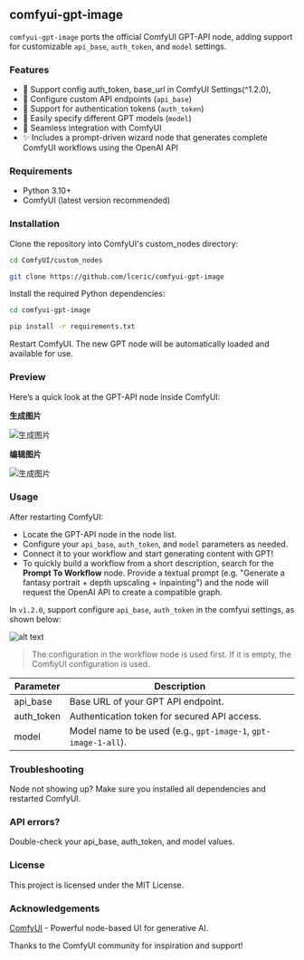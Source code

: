 ## comfyui-gpt-image

`comfyui-gpt-image` ports the official ComfyUI GPT-API node, adding support for customizable `api_base`, `auth_token`, and `model` settings.

### Features
- 🎸 Support config auth_token, base_url in ComfyUI Settings(^1.2.0),
- 🎸 Configure custom API endpoints (`api_base`)
- 🎸 Support for authentication tokens (`auth_token`)
- 🎸 Easily specify different GPT models (`model`)
- 🎸 Seamless integration with ComfyUI
- ✨ Includes a prompt-driven wizard node that generates complete ComfyUI
  workflows using the OpenAI API

### Requirements

- Python 3.10+
- ComfyUI (latest version recommended)

### Installation

Clone the repository into ComfyUI's custom_nodes directory:

```bash
cd ComfyUI/custom_nodes

git clone https://github.com/lceric/comfyui-gpt-image
```

Install the required Python dependencies:

```bash
cd comfyui-gpt-image

pip install -r requirements.txt
```

Restart ComfyUI. The new GPT node will be automatically loaded and available for use.

### Preview

Here’s a quick look at the GPT-API node inside ComfyUI:

**生成图片**

![生成图片](example/gpt-image.png)

**编辑图片**

![生成图片](example/gpt-image-mask.png)

### Usage

After restarting ComfyUI:

- Locate the GPT-API node in the node list.
- Configure your `api_base`, `auth_token`, and `model` parameters as needed.
- Connect it to your workflow and start generating content with GPT!
- To quickly build a workflow from a short description, search for the
  **Prompt To Workflow** node. Provide a textual prompt (e.g. "Generate a fantasy
  portrait + depth upscaling + inpainting") and the node will request the OpenAI
  API to create a compatible graph.

In `v1.2.0`, support configure `api_base`, `auth_token` in the comfyui settings, as shown below:

![alt text](./example/comfyui-settings.png)

> The configuration in the workflow node is used first. If it is empty, the ComfiyUI configuration is used.

| Parameter   | Description                                           |
|-------------|-------------------------------------------------------|
| api_base    | Base URL of your GPT API endpoint.                   |
| auth_token  | Authentication token for secured API access.         |
| model       | Model name to be used (e.g., `gpt-image-1`, `gpt-image-1-all`). |

### Troubleshooting

Node not showing up?
Make sure you installed all dependencies and restarted ComfyUI.

### API errors?

Double-check your api_base, auth_token, and model values.

### License

This project is licensed under the MIT License.

### Acknowledgements

[ComfyUI](https://www.comfy.org/zh-cn/) - Powerful node-based UI for generative AI.

Thanks to the ComfyUI community for inspiration and support!
